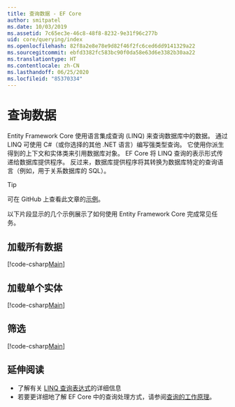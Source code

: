 ```yaml
---
title: 查询数据 - EF Core
author: smitpatel
ms.date: 10/03/2019
ms.assetid: 7c65ec3e-46c8-48f8-8232-9e31f96c277b
uid: core/querying/index
ms.openlocfilehash: 82f8a2e8e78e9d82f46f2fc6ced6dd9141329a22
ms.sourcegitcommit: ebfd3382fc583bc90f0da58e63d6e3382b30aa22
ms.translationtype: HT
ms.contentlocale: zh-CN
ms.lasthandoff: 06/25/2020
ms.locfileid: "85370334"
---
```

# <a name="querying-data"></a>查询数据

Entity Framework Core 使用语言集成查询 (LINQ) 来查询数据库中的数据。 通过 LINQ 可使用 C#（或你选择的其他 .NET 语言）编写强类型查询。 它使用你派生得到的上下文和实体类来引用数据库对象。 EF Core 将 LINQ 查询的表示形式传递给数据库提供程序。 反过来，数据库提供程序将其转换为数据库特定的查询语言（例如，用于关系数据库的 SQL）。

> [!TIP]
> 可在 GitHub 上查看此文章的[示例](https://github.com/dotnet/EntityFramework.Docs/tree/master/samples/core/Querying)。

以下片段显示的几个示例展示了如何使用 Entity Framework Core 完成常见任务。

## <a name="loading-all-data"></a>加载所有数据

[!code-csharp[Main](../../../samples/core/Querying/Basics/Sample.cs#LoadingAllData)]

## <a name="loading-a-single-entity"></a>加载单个实体

[!code-csharp[Main](../../../samples/core/Querying/Basics/Sample.cs#LoadingSingleEntity)]

## <a name="filtering"></a>筛选

[!code-csharp[Main](../../../samples/core/Querying/Basics/Sample.cs#Filtering)]

## <a name="further-readings"></a>延伸阅读

- 了解有关 [LINQ 查询表达式](/dotnet/csharp/programming-guide/concepts/linq/basic-linq-query-operations)的详细信息
- 若要更详细地了解 EF Core 中的查询处理方式，请参阅[查询的工作原理](xref:core/querying/how-query-works)。
